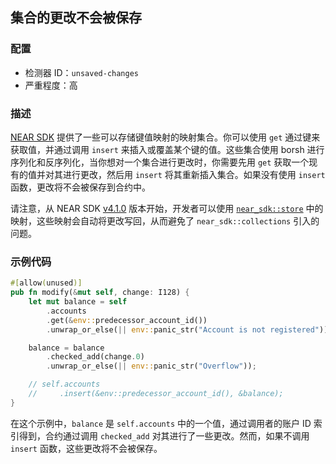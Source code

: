 
## 集合的更改不会被保存

### 配置

* 检测器 ID：`unsaved-changes`
* 严重程度：高

### 描述

[NEAR SDK](https://crates.io/crates/near-sdk) 提供了一些可以存储键值映射的映射集合。你可以使用 `get` 通过键来获取值，并通过调用 `insert` 来插入或覆盖某个键的值。这些集合使用 borsh 进行序列化和反序列化，当你想对一个集合进行更改时，你需要先用 `get` 获取一个现有的值并对其进行更改，然后用 `insert` 将其重新插入集合。如果没有使用 `insert` 函数，更改将不会被保存到合约中。

请注意，从 NEAR SDK [v4.1.0](https://docs.rs/near-sdk/4.1.0/near_sdk/index.html) 版本开始，开发者可以使用 [`near_sdk::store`](https://docs.rs/near-sdk/4.1.0/near_sdk/store/index.html) 中的映射，这些映射会自动将更改写回，从而避免了 `near_sdk::collections` 引入的问题。

### 示例代码

```rust
#[allow(unused)]
pub fn modify(&mut self, change: I128) {
    let mut balance = self
        .accounts
        .get(&env::predecessor_account_id())
        .unwrap_or_else(|| env::panic_str("Account is not registered"));

    balance = balance
        .checked_add(change.0)
        .unwrap_or_else(|| env::panic_str("Overflow"));

    // self.accounts
    //     .insert(&env::predecessor_account_id(), &balance);
}
```

在这个示例中，`balance` 是 `self.accounts` 中的一个值，通过调用者的账户 ID 索引得到，合约通过调用 `checked_add` 对其进行了一些更改。然而，如果不调用 `insert` 函数，这些更改将不会被保存。
